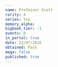 ```yaml
---
name: Professor Scott
rarity: 4
series: tos
memory_alpha:
bigbook_tier: -1
events: 0
in_portal: true
date: 22/07/2016
obtained: Pack
mega: false
published: true
---
```



